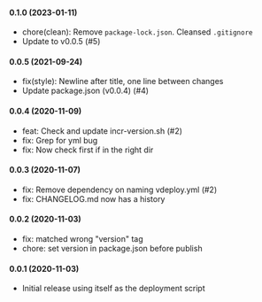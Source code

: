 #### 0.1.0 (2023-01-11)

- chore(clean): Remove `package-lock.json`. Cleansed `.gitignore`
- Update to v0.0.5 (#5)

#### 0.0.5 (2021-09-24)

- fix(style): Newline after title, one line between changes
- Update package.json (v0.0.4) (#4)


#### 0.0.4 (2020-11-09)
- feat: Check and update incr-version.sh (#2)
- fix: Grep for yml bug
- fix: Now check first if in the right dir


#### 0.0.3 (2020-11-07)
- fix: Remove dependency on naming vdeploy.yml (#2)
- fix: CHANGELOG.md now has a history


#### 0.0.2 (2020-11-03)
- fix: matched wrong "version" tag
- chore: set version in package.json before publish

#### 0.0.1 (2020-11-03)
- Initial release using itself as the deployment script
